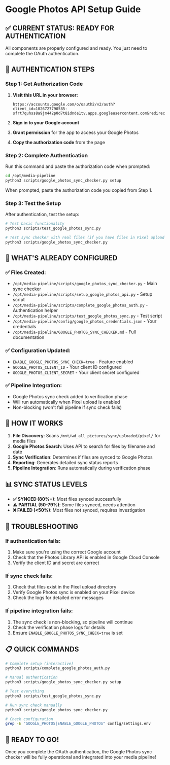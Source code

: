 # Google Photos API Setup Guide

## ✅ **CURRENT STATUS: READY FOR AUTHENTICATION**

All components are properly configured and ready. You just need to complete the OAuth authentication.

## 🔐 **AUTHENTICATION STEPS**

### **Step 1: Get Authorization Code**

1. **Visit this URL in your browser:**
   ```
   https://accounts.google.com/o/oauth2/v2/auth?client_id=1026727790585-sfrt7quhss8a9jm442p0d7t8idnde1tv.apps.googleusercontent.com&redirect_uri=urn:ietf:wg:oauth:2.0:oob&scope=https://www.googleapis.com/auth/photoslibrary.readonly&response_type=code&access_type=offline&prompt=consent
   ```

2. **Sign in to your Google account**

3. **Grant permission** for the app to access your Google Photos

4. **Copy the authorization code** from the page

### **Step 2: Complete Authentication**

Run this command and paste the authorization code when prompted:

```bash
cd /opt/media-pipeline
python3 scripts/google_photos_sync_checker.py setup
```

When prompted, paste the authorization code you copied from Step 1.

### **Step 3: Test the Setup**

After authentication, test the setup:

```bash
# Test basic functionality
python3 scripts/test_google_photos_sync.py

# Test sync checker with real files (if you have files in Pixel upload directory)
python3 scripts/google_photos_sync_checker.py
```

## 🎯 **WHAT'S ALREADY CONFIGURED**

### ✅ **Files Created:**
- `/opt/media-pipeline/scripts/google_photos_sync_checker.py` - Main sync checker
- `/opt/media-pipeline/scripts/setup_google_photos_api.py` - Setup script
- `/opt/media-pipeline/scripts/complete_google_photos_auth.py` - Authentication helper
- `/opt/media-pipeline/scripts/test_google_photos_sync.py` - Test script
- `/opt/media-pipeline/config/google_photos_credentials.json` - Your credentials
- `/opt/media-pipeline/GOOGLE_PHOTOS_SYNC_CHECKER.md` - Full documentation

### ✅ **Configuration Updated:**
- `ENABLE_GOOGLE_PHOTOS_SYNC_CHECK=true` - Feature enabled
- `GOOGLE_PHOTOS_CLIENT_ID` - Your client ID configured
- `GOOGLE_PHOTOS_CLIENT_SECRET` - Your client secret configured

### ✅ **Pipeline Integration:**
- Google Photos sync check added to verification phase
- Will run automatically when Pixel upload is enabled
- Non-blocking (won't fail pipeline if sync check fails)

## 🚀 **HOW IT WORKS**

1. **File Discovery**: Scans `/mnt/wd_all_pictures/sync/uploaded/pixel/` for media files
2. **Google Photos Search**: Uses API to search for files by filename and date
3. **Sync Verification**: Determines if files are synced to Google Photos
4. **Reporting**: Generates detailed sync status reports
5. **Pipeline Integration**: Runs automatically during verification phase

## 📊 **SYNC STATUS LEVELS**

- **✅ SYNCED (80%+)**: Most files synced successfully
- **⚠️ PARTIAL (50-79%)**: Some files synced, needs attention
- **❌ FAILED (<50%)**: Most files not synced, requires investigation

## 🔧 **TROUBLESHOOTING**

### **If authentication fails:**
1. Make sure you're using the correct Google account
2. Check that the Photos Library API is enabled in Google Cloud Console
3. Verify the client ID and secret are correct

### **If sync check fails:**
1. Check that files exist in the Pixel upload directory
2. Verify Google Photos sync is enabled on your Pixel device
3. Check the logs for detailed error messages

### **If pipeline integration fails:**
1. The sync check is non-blocking, so pipeline will continue
2. Check the verification phase logs for details
3. Ensure `ENABLE_GOOGLE_PHOTOS_SYNC_CHECK=true` is set

## 📋 **QUICK COMMANDS**

```bash
# Complete setup (interactive)
python3 scripts/complete_google_photos_auth.py

# Manual authentication
python3 scripts/google_photos_sync_checker.py setup

# Test everything
python3 scripts/test_google_photos_sync.py

# Run sync check manually
python3 scripts/google_photos_sync_checker.py

# Check configuration
grep -E "GOOGLE_PHOTOS|ENABLE_GOOGLE_PHOTOS" config/settings.env
```

## 🎉 **READY TO GO!**

Once you complete the OAuth authentication, the Google Photos sync checker will be fully operational and integrated into your media pipeline!